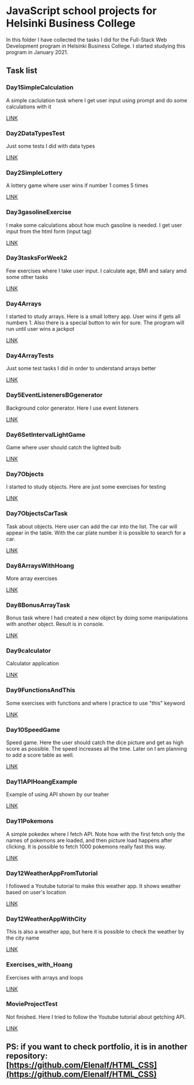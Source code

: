 # JavaScript school projects for Helsinki Business College

In this folder I have collected the tasks I did for the Full-Stack Web Development program in Helsinki Business College. I started studying this program in January 2021.

## Task list

### Day1SimpleCalculation

A simple caclulation task where I get user input using prompt and do some calculations with it

[LINK](https://elenaif.github.io/JS/Day1SimpleCalculation/index.html)

### Day2DataTypesTest

Just some tests I did with data types

[LINK](https://elenaif.github.io/JS/Day2DataTypesTest/index.html)

### Day2SimpleLottery

A lottery game where user wins if number 1 comes 5 times

[LINK](https://elenaif.github.io/JS/Day2SimpleLottery/index.html)

### Day3gasolineExercise

I make some calculations about how much gasoline is needed. I get user input from the html form (input tag)

[LINK](https://elenaif.github.io/JS/Day3gasolineExercise/index.html)

### Day3tasksForWeek2

Few exercises where I take user input. I calculate age, BMI and salary amd some other tasks

[LINK](https://elenaif.github.io/JS/Day3tasksForWeek2/index.html)

### Day4Arrays

I started to study arrays. Here is a small lottery app. User wins if gets all numbers 1. Also there is a special button to win for sure. The program will run until user wins a jackpot

[LINK](https://elenaif.github.io/JS/Day4Arrays/index.html)

### Day4ArrayTests

Just some test tasks I did in order to understand arrays better

[LINK](https://elenaif.github.io/JS/Day4ArrayTests/index.html)

### Day5EventListenersBGgenerator

Background color generator. Here I use event listeners

[LINK](https://elenaif.github.io/JS/Day5EventListenersBGgenerator/index.html)

### Day6SetIntervalLightGame

Game where user should catch the lighted bulb

[LINK](https://elenaif.github.io/JS/Day6SetIntervalLightGame/index.html)

### Day7Objects

I started to study objects. Here are just some exercises for testing

[LINK](https://elenaif.github.io/JS/Day7Objects/index.html)

### Day7ObjectsCarTask

Task about objects. Here user can add the car into the list. The car will appear in the table. With the car plate number it is possible to search for a car.

[LINK](https://elenaif.github.io/JS/Day7ObjectsCarTask/index.html)

### Day8ArraysWithHoang

More array exercises

[LINK](https://elenaif.github.io/JS/Day8ArraysWithHoang/index.html)

### Day8BonusArrayTask

Bonus task where I had created a new object by doing some manipulations with another object. Result is in console.

[LINK](https://elenaif.github.io/JS/Day8BonusArrayTask/index.html)

### Day9calculator

Calculator application

[LINK](https://elenaif.github.io/JS/Day9calculator/index.html)

### Day9FunctionsAndThis

Some exercises with functions and where I practice to use "this" keyword

[LINK](https://elenaif.github.io/JS/Day9FunctionsAndThis/index.html)

### Day10SpeedGame

Speed game. Here the user should catch the dice picture and get as high score as possible. The speed increases all the time. Later on I am planning to add a score table as well.

[LINK](https://elenaif.github.io/JS/Day10SpeedGame/index.html)

### Day11APIHoangExample

Example of using API shown by our teaher

[LINK](https://elenaif.github.io/JS/Day11APIHoangExample/index.html)

### Day11Pokemons

A simple pokedex where I fetch API. Note how with the first fetch only the names of pokemons are loaded, and then picture load happens after clicking. It is possible to fetch 1000 pokemons really fast this way.

[LINK](https://elenaif.github.io/JS/Day11Pokemons/index.html)

### Day12WeatherAppFromTutorial

I followed a Youtube tutorial to make this weather app. It shows weather based on user's location

[LINK](https://elenaif.github.io/JS/Day12WeatherAppFromTutorial/index.html)

### Day12WeatherAppWithCity

This is also a weather app, but here it is possible to check the weather by the city name

[LINK](https://elenaif.github.io/JS/Day12WeatherAppWithCity/index.html)

### Exercises_with_Hoang

Exercises with arrays and loops

[LINK](https://elenaif.github.io/JS/Exercises_with_Hoang/index.html)

### MovieProjectTest

Not finished. Here I tried to follow the Youtube tutorial about getching API.

[LINK](https://elenaif.github.io/JS/MovieProjectTest/index.html)

## PS: if you want to check portfolio, it is in another repository: [https://github.com/ElenaIf/HTML_CSS](https://github.com/ElenaIf/HTML_CSS)
